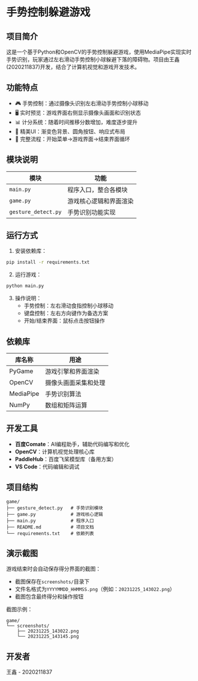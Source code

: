 
# 手势控制躲避游戏

## 项目简介
这是一个基于Python和OpenCV的手势控制躲避游戏，使用MediaPipe实现实时手势识别，玩家通过左右滑动手势控制小球躲避下落的障碍物。项目由王鑫(2020211837)开发，结合了计算机视觉和游戏开发技术。

## 功能特点
- 🎮 手势控制：通过摄像头识别左右滑动手势控制小球移动
- 🖥️ 实时预览：游戏界面右侧显示摄像头画面和识别状态
- 📊 计分系统：随着时间推移分数增加，难度逐步提升
- 🎨 精美UI：渐变色背景、圆角按钮、响应式布局
- 🔄 完整流程：开始菜单->游戏界面->结束界面循环

## 模块说明
| 模块 | 功能 |
|------|------|
| `main.py` | 程序入口，整合各模块 |
| `game.py` | 游戏核心逻辑和界面渲染 |
| `gesture_detect.py` | 手势识别功能实现 |

## 运行方式
1. 安装依赖库：
```bash
pip install -r requirements.txt
```

2. 运行游戏：
```bash
python main.py
```

3. 操作说明：
   - 手势控制：左右滑动食指控制小球移动
   - 键盘控制：左右方向键作为备选方案
   - 开始/结束界面：鼠标点击按钮操作

## 依赖库
| 库名称 | 用途 |
|--------|------|
| PyGame | 游戏引擎和界面渲染 |
| OpenCV | 摄像头画面采集和处理 |
| MediaPipe | 手势识别算法 |
| NumPy | 数组和矩阵运算 |

## 开发工具
- **百度Comate**：AI编程助手，辅助代码编写和优化
- **OpenCV**：计算机视觉处理核心库
- **PaddleHub**：百度飞桨模型库（备用方案）
- **VS Code**：代码编辑和调试

## 项目结构
```
game/
├── gesture_detect.py   # 手势识别模块
├── game.py             # 游戏核心逻辑
├── main.py             # 程序入口
├── README.md           # 项目文档
└── requirements.txt    # 依赖列表
```

## 演示截图

游戏结束时会自动保存得分界面的截图：

- 截图保存在`screenshots/`目录下
- 文件名格式为`YYYYMMDD_HHMMSS.png`（例如：`20231225_143022.png`）
- 截图包含最终得分和操作按钮

截图示例：
```
game/
└── screenshots/
    ├── 20231225_143022.png
    └── 20231225_143145.png
```

## 开发者
王鑫 - 2020211837
